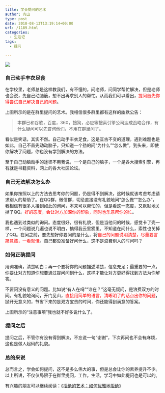 ```yaml
---
title: 学会提问的艺术
author: 青山
type: post
date: 2018-08-13T13:19:14+00:00
url: /1189.html
categories:
  - 生活记
tags:
  - 提问

---
```

![](https://yinji-1253682336.cos.ap-guangzhou.myqcloud.com/2018/08/1ecb49acfa6c0875.jpg)

### 自己动手丰衣足食

在学校里，老师总是这样教我们，有不懂的，问老师，问同学帮忙解决，但是老师也会说，先自己动脑筋，想不出再求别人的帮忙。从而我们可以看出，<span style="color: #ff0000;">提问首先你得尝试自己解决自己的问题</span>。

上图所示的是在群里提问的艺术。我相信很多群里都有这样的幽默公告：

<blockquote id="sc_xuk">
  <p>
    本群已和谷歌，百度，360，搜狗，必应等搜索引擎公司达成战略合作，有什么疑问可以先咨询他们，不用在群里问了。
  </p>
</blockquote>

看似是笑话，其实不然。自己动手丰衣足食，这是亘古不变的道理，遇到难题也是如此，自己不首先动动脑子，只知道一个劲的问“为什么”“怎么做”，到头来，即使你解决了问题，你也没有学到解决的方法。

至于自己动脑动手的途径不用我说，一个是自己的脑子，一个是各大搜索引擎，再有就是书籍资料，网上的各大社区论坛。

### 自己无法解决怎么办

如果你按照以上的方法去思考你的问题，仍是得不到解决，这时候就该考虑考虑请求别人的帮助了。在QQ群，微信群，切忌直接没有礼貌地问“怎么做”“怎么办”，我相信有很多人接到如此的询问，本来可以帮忙的，但是看这一态度，又默默地关掉了QQ。<span style="color: #ff0000;">好的态度，会让对方加深你的印象，同时也乐意帮你的忙</span>。

我也遇到过类似的询问。态度很好，很有礼貌，但是当他问的时候，感觉卡了壳一样，一个问题说几遍也说不明白，搞得我云里雾里，不知道在问什么，索性也关掉了QQ。在问之前，要先想好你要问的是什么，将<span style="color: #ff0000;">自己的问题说明清楚，尽量要言简意赅，一看就懂</span>。自己都没准备好问什么，这不是浪费别人的时间吗？

### 如何正确提问

用词准确，清楚明白；再一个要将你的问题描述清楚，信息充足；最重要的一点，你要让对方知道你想要通过提问问到什么，这样才能让对方更好得找到方法为你解答。

不要问没有意义的问题。比如说“有人在吗”“谁在？”这毫无疑问，是浪费双方的时间。有礼貌地询问，开门见山，<span style="color: #ff0000;">直接用简单的语言，清晰明了的话点出你的问题</span>，抛开无意义的，节省下来的是双方宝贵的时间，你还能得到满意的答案。

上图所示的“注意事项”我也就不好多说什么了。

### 提问之后

提问之后，不管你有没有得到解决，不忘说一句“谢谢”，下次再问也不会有麻烦，这也是做人起码的礼貌。

### 总的来说

总而言之，学会如何提问，这不是多么伟大的事，但是总会让你的素养提升不少。以上所讲，不仅仅局限于在群里提问，工作，生活，学习中如此提问也是可以的。

有兴趣的朋友可以继续阅读：《[<span style="text-indent: 2em;">拒绝的艺术：如何优雅地拒绝</span>][1]》

 [1]: http://yinji.org/1231.html